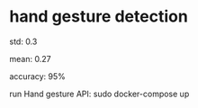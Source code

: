 # hand gesture detection

std: 0.3

mean: 0.27

accuracy: 95%

run Hand gesture API: sudo docker-compose up

